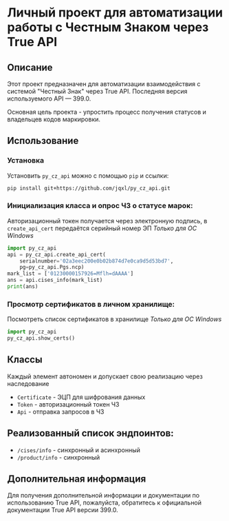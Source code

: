 # Личный проект для автоматизации работы с Честным Знаком через True API

## Описание

Этот проект предназначен для автоматизации взаимодействия с системой "Честный Знак" через True API. Последняя версия используемого API — 399.0.

Основная цель проекта - упростить процесс получения статусов и владельцев кодов маркировки.

## Использование

### Установка
Установить `py_cz_api` можно с помощью `pip` и ссылки:
```bash
pip install git+https://github.com/jqxl/py_cz_api.git
```

### Инициализация класса и опрос ЧЗ о статусе марок:
Авторизационный токен получается через электронную подпись, в `create_api_cert` передаётся серийный номер ЭП
*Только для ОС Windows*
```python
import py_cz_api
api = py_cz_api.create_api_cert(
    serialnumber='02a3eec200e0b02b874d7e0ca9d5d53bd7',
    pg=py_cz_api.Pgs.ncp)
mark_list = ['01230000157926=Mflh=dAAAA']
ans = api.cises_info(mark_list)
print(ans)
```

### Просмотр сертификатов в личном хранилище:
Посмотреть список сертификатов в хранилище
*Только для ОС Windows*
```python
import py_cz_api
py_cz_api.show_certs()
```

## Классы
Каждый элемент автономен и допускает свою реализацию через наследование
- `Certificate` - ЭЦП для шифрования данных
- `Token` - авторизационный токен ЧЗ
- `Api` - отправка запросов в ЧЗ

## Реализованный список эндпоинтов:

- `/cises/info` - синхронный и асинхронный
- `/product/info` - синхронный

## Дополнительная информация

Для получения дополнительной информации и документации по использованию True API, пожалуйста, обратитесь к официальной документации True API версии 399.0.
